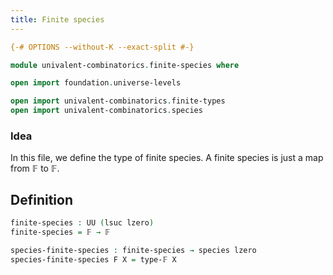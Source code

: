 ```yaml
---
title: Finite species
---
```


```agda
{-# OPTIONS --without-K --exact-split #-}

module univalent-combinatorics.finite-species where

open import foundation.universe-levels

open import univalent-combinatorics.finite-types
open import univalent-combinatorics.species
```

### Idea

In this file, we define the type of finite species. A finite
species is just a map from 𝔽 to 𝔽.

## Definition

```agda
finite-species : UU (lsuc lzero)
finite-species = 𝔽 → 𝔽

species-finite-species : finite-species → species lzero
species-finite-species F X = type-𝔽 X
```
